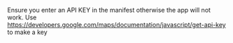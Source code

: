 Ensure you enter an API KEY in the manifest otherwise the app will not work. 
Use https://developers.google.com/maps/documentation/javascript/get-api-key to make a key